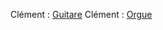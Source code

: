 Clément : [Guitare](https://github.com/2017-D17/loisirs/blob/guitare/loisirs.md)
Clément : [Orgue](https://github.com/2017-D17/loisirs/blob/orgue/orgue.md)